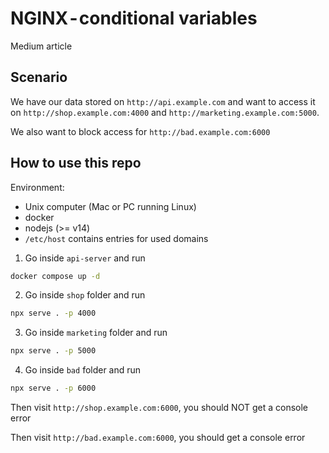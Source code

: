 # NGINX - conditional variables

Medium article

## Scenario
We have our data stored on `http://api.example.com` and want to access it on `http://shop.example.com:4000` and `http://marketing.example.com:5000`.

We also want to block access for `http://bad.example.com:6000`

## How to use this repo
Environment:
- Unix computer (Mac or PC running Linux)
- docker
- nodejs (>= v14)
- `/etc/host` contains entries for used domains

1. Go inside `api-server` and run 

```sh
docker compose up -d
```

2. Go inside `shop` folder and run 
```sh
npx serve . -p 4000
```

3. Go inside `marketing` folder and run 
```sh
npx serve . -p 5000
```

4. Go inside `bad` folder and run 
```sh
npx serve . -p 6000
```

Then visit `http://shop.example.com:6000`, you should NOT get a console error

Then visit `http://bad.example.com:6000`, you should get a console error 

